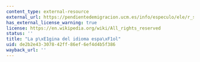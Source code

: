 ```yaml
---
content_type: external-resource
external_url: https://pendientedemigracion.ucm.es/info/especulo/ele/r_soca.html
has_external_license_warning: true
license: https://en.wikipedia.org/wiki/All_rights_reserved
status: ''
title: "La p\xE1gina del idioma espa\xF1ol"
uid: de2b2e43-3078-42ff-86ef-6ef4d4b5f386
wayback_url: ''
---
```

